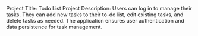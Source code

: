 Project Title: Todo List
Project Description: Users can log in to manage their tasks. They can add new tasks to their to-do list, edit existing tasks, and delete tasks as needed. The application ensures user authentication and data persistence for task management.
